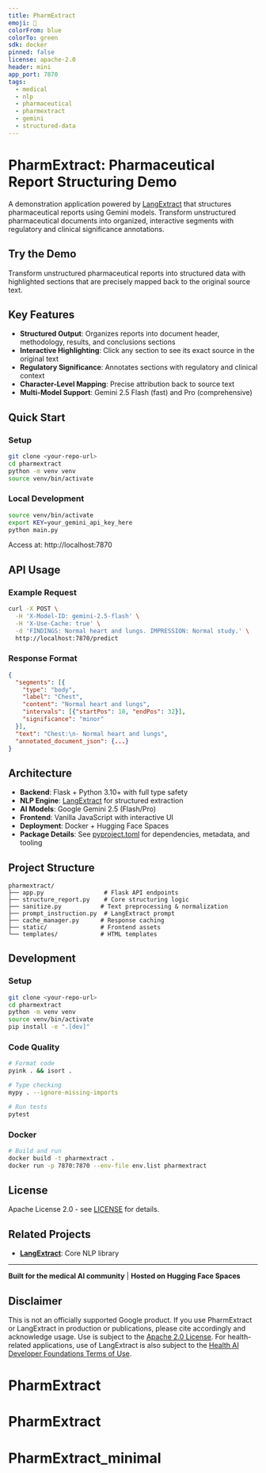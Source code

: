 ```yaml
---
title: PharmExtract
emoji: 💊
colorFrom: blue
colorTo: green
sdk: docker
pinned: false
license: apache-2.0
header: mini
app_port: 7870
tags:
  - medical
  - nlp
  - pharmaceutical
  - pharmextract
  - gemini
  - structured-data
---
```


# PharmExtract: Pharmaceutical Report Structuring Demo

A demonstration application powered by [LangExtract](https://github.com/google/langextract) that structures pharmaceutical reports using Gemini models. Transform unstructured pharmaceutical documents into organized, interactive segments with regulatory and clinical significance annotations.

## Try the Demo

Transform unstructured pharmaceutical reports into structured data with highlighted sections that are precisely mapped back to the original source text.

## Key Features

- **Structured Output**: Organizes reports into document header, methodology, results, and conclusions sections
- **Interactive Highlighting**: Click any section to see its exact source in the original text
- **Regulatory Significance**: Annotates sections with regulatory and clinical context
- **Character-Level Mapping**: Precise attribution back to source text
- **Multi-Model Support**: Gemini 2.5 Flash (fast) and Pro (comprehensive)

## Quick Start

### Setup

```bash
git clone <your-repo-url>
cd pharmextract
python -m venv venv
source venv/bin/activate
```

### Local Development

```bash
source venv/bin/activate
export KEY=your_gemini_api_key_here
python main.py
```

Access at: http://localhost:7870

## API Usage

### Example Request
```bash
curl -X POST \
  -H 'X-Model-ID: gemini-2.5-flash' \
  -H 'X-Use-Cache: true' \
  -d 'FINDINGS: Normal heart and lungs. IMPRESSION: Normal study.' \
  http://localhost:7870/predict
```

### Response Format
```json
{
  "segments": [{
    "type": "body",
    "label": "Chest", 
    "content": "Normal heart and lungs",
    "intervals": [{"startPos": 10, "endPos": 32}],
    "significance": "minor"
  }],
  "text": "Chest:\n- Normal heart and lungs",
  "annotated_document_json": {...}
}
```

## Architecture

- **Backend**: Flask + Python 3.10+ with full type safety
- **NLP Engine**: [LangExtract](https://github.com/google/langextract) for structured extraction
- **AI Models**: Google Gemini 2.5 (Flash/Pro)
- **Frontend**: Vanilla JavaScript with interactive UI
- **Deployment**: Docker + Hugging Face Spaces
- **Package Details**: See [pyproject.toml](https://huggingface.co/spaces/google/radextract/blob/main/pyproject.toml) for dependencies, metadata, and tooling

## Project Structure

```
pharmextract/
├── app.py                 # Flask API endpoints
├── structure_report.py    # Core structuring logic
├── sanitize.py           # Text preprocessing & normalization
├── prompt_instruction.py  # LangExtract prompt
├── cache_manager.py      # Response caching
├── static/               # Frontend assets
└── templates/            # HTML templates
```

## Development

### Setup
```bash
git clone <your-repo-url>
cd pharmextract
python -m venv venv
source venv/bin/activate
pip install -e ".[dev]"
```

### Code Quality
```bash
# Format code
pyink . && isort .

# Type checking
mypy . --ignore-missing-imports

# Run tests
pytest
```

### Docker
```bash
# Build and run
docker build -t pharmextract .
docker run -p 7870:7870 --env-file env.list pharmextract
```

## License

Apache License 2.0 - see [LICENSE](LICENSE) for details.

## Related Projects

- **[LangExtract](https://github.com/google/langextract)**: Core NLP library

---

**Built for the medical AI community** | **Hosted on Hugging Face Spaces**

## Disclaimer

This is not an officially supported Google product. If you use PharmExtract or LangExtract in production or publications, please cite accordingly and acknowledge usage. Use is subject to the [Apache 2.0 License](LICENSE). For health-related applications, use of LangExtract is also subject to the [Health AI Developer Foundations Terms of Use](https://developers.google.com/health-ai-foundations/terms).
# PharmExtract
# PharmExtract
# PharmExtract_minimal
